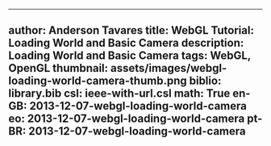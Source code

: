 ------------------------------
author: Anderson Tavares
title: WebGL Tutorial: Loading World and Basic Camera
description: Loading World and Basic Camera
tags: WebGL, OpenGL
thumbnail: assets/images/webgl-loading-world-camera-thumb.png
biblio: library.bib
csl: ieee-with-url.csl
math: True
en-GB: 2013-12-07-webgl-loading-world-camera
eo: 2013-12-07-webgl-loading-world-camera
pt-BR: 2013-12-07-webgl-loading-world-camera
------------------------------
